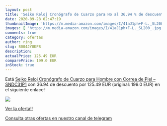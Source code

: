 ```yaml
---
layout: post
title: 'Seiko Reloj Cronógrafo de Cuarzo para Ho al 36.94 % de descuento'
date: 2020-09-28 02:47:19
thumbnailImage: 'https://m.media-amazon.com/images/I/41aJ1ph+F-L._SL200_.jpg'
images: [ 'https://m.media-amazon.com/images/I/41aJ1ph+F-L._SL200_.jpg' ]
comments: true
category: ofertas
author: ring
slug: B004JY0KP8
description:
actualPrice: 125.49 EUR
comparePrice: 199.0 EUR
inStock: true
---
```


Está [Seiko Reloj Cronógrafo de Cuarzo para Hombre con Correa de Piel – SNDC31P1](https://www.amazon.com/dp/B004JY0KP8/?tag=redken08-20) con 36.94 de descuento por 125.49 EUR (original: 199.0 EUR) en el siguiente enlace!

[![](https://m.media-amazon.com/images/I/41aJ1ph+F-L._SL200_.jpg)](https://www.amazon.com/dp/B004JY0KP8/?tag=redken08-20)

[Ver la oferta!!](https://www.amazon.com/dp/B004JY0KP8/?tag=redken08-20)

[Consulta otras ofertas en nuestro canal de telegram](https://t.me/s/ofertas25)
